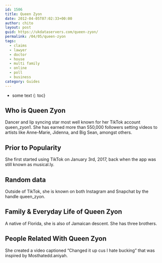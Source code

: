 ```yaml
---
id: 1506
title: Queen Zyon
date: 2012-04-05T07:02:33+00:00
author: chito
layout: post
guid: https://ukdataservers.com/queen-zyon/
permalink: /04/05/queen-zyon
tags:
  - claims
  - lawyer
  - doctor
  - house
  - multi family
  - online
  - poll
  - business
category: Guides
---
```


* some text
{: toc}
          
          
## Who is  Queen Zyon
                  
                  
                  
Dancer and lip syncing star most well known for her TikTok account queen_zyon1. She has earned more than 550,000 followers setting videos to artists like Anne-Marie, Jidenna, and Big Sean, amongst others.  
                  
                
                
                
## Prior to Popularity 
                  
                  
                  
She first started using TikTok on January 3rd, 2017, back when the app was still known as musical.ly. 
                  
                
                
                
## Random data 
                  
                  
                  
Outside of TikTok, she is known on both Instagram and Snapchat by the handle queen_zyon.
                  
                
                
                
## Family & Everyday Life of Queen Zyon
                  
                  
                  
A native of Florida, she is also of Jamaican descent. She has three brothers.
                  
                
                
                
## People Related With  Queen Zyon
                  
                  
                  
She created a video captioned &#8220;Changed it up cus I hate bucking&#8221; that was inspired by Mosthatedd.aniyah.
                  
                
              
            
          
          
          
    
    
  
